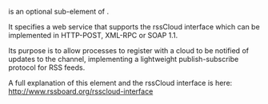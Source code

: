 <cloud> is an optional sub-element of <channel>.

It specifies a web service that supports the rssCloud interface which can be implemented in HTTP-POST, XML-RPC or SOAP 1.1.

Its purpose is to allow processes to register with a cloud to be notified of updates to the channel, implementing a lightweight publish-subscribe protocol for RSS feeds. 

A full explanation of this element and the rssCloud interface is here:
http://www.rssboard.org/rsscloud-interface